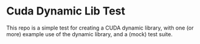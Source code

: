 # Cuda Dynamic Lib Test

This repo is a simple test for creating a CUDA dynamic library, with one (or more) example use of the dynamic library, and a (mock) test suite.
